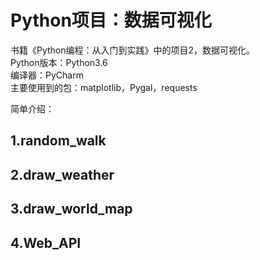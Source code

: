 # Python项目：数据可视化
书籍《Python编程：从入门到实践》中的项目2，数据可视化。<br>
Python版本：Python3.6<br>
编译器：PyCharm<br>
主要使用到的包：matplotlib，Pygal，requests<br>

简单介绍：
## 1.random_walk

## 2.draw_weather

## 3.draw_world_map

## 4.Web_API


